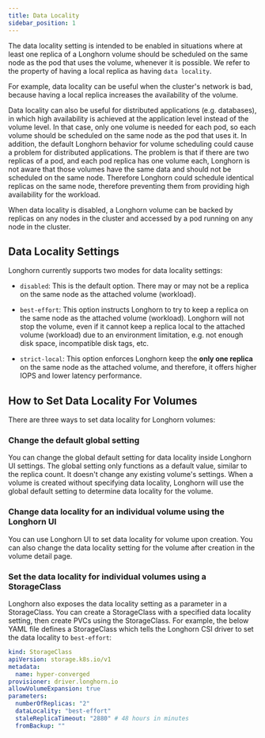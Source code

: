 ```yaml
---
title: Data Locality
sidebar_position: 1
---
```


The data locality setting is intended to be enabled in situations where at least one replica of a Longhorn volume should be scheduled on the same node as the pod that uses the volume, whenever it is possible. We refer to the property of having a local replica as having `data locality`.

For example, data locality can be useful when the cluster's network is bad, because having a local replica increases the availability of the volume.

Data locality can also be useful for distributed applications (e.g. databases), in which high availability is achieved at the application level instead of the volume level. In that case, only one volume is needed for each pod, so each volume should be scheduled on the same node as the pod that uses it.  In addition, the default Longhorn behavior for volume scheduling could cause a problem for distributed applications. The problem is that if there are two replicas of a pod, and each pod replica has one volume each, Longhorn is not aware that those volumes have the same data and should not be scheduled on the same node. Therefore Longhorn could schedule identical replicas on the same node, therefore preventing them from providing high availability for the workload.

When data locality is disabled, a Longhorn volume can be backed by replicas on any nodes in the cluster and accessed by a pod running on any node in the cluster.

## Data Locality Settings

Longhorn currently supports two modes for data locality settings:

- `disabled`: This is the default option. There may or may not be a replica on the same node as the attached volume (workload).

- `best-effort`: This option instructs Longhorn to try to keep a replica on the same node as the attached volume (workload). Longhorn will not stop the volume, even if it cannot keep a replica local to the attached volume (workload) due to an environment limitation, e.g. not enough disk space, incompatible disk tags, etc.

- `strict-local`: This option enforces Longhorn keep the **only one replica** on the same node as the attached volume, and therefore, it offers higher IOPS and lower latency performance.


## How to Set Data Locality For Volumes

There are three ways to set data locality for Longhorn volumes:

### Change the default global setting

You can change the global default setting for data locality inside Longhorn UI settings.
The global setting only functions as a default value, similar to the replica count.
It doesn't change any existing volume's settings.
When a volume is created without specifying data locality, Longhorn will use the global default setting to determine data locality for the volume.

### Change data locality for an individual volume using the Longhorn UI

You can use Longhorn UI to set data locality for volume upon creation.
You can also change the data locality setting for the volume after creation in the volume detail page.

### Set the data locality for individual volumes using a StorageClass
Longhorn also exposes the data locality setting as a parameter in a StorageClass.
You can create a StorageClass with a specified data locality setting, then create PVCs using the StorageClass.
For example, the below YAML file defines a StorageClass which tells the Longhorn CSI driver to set the data locality to `best-effort`:

```yaml
kind: StorageClass
apiVersion: storage.k8s.io/v1
metadata:
  name: hyper-converged
provisioner: driver.longhorn.io
allowVolumeExpansion: true
parameters:
  numberOfReplicas: "2"
  dataLocality: "best-effort"
  staleReplicaTimeout: "2880" # 48 hours in minutes
  fromBackup: ""
```

